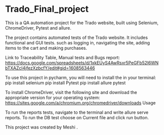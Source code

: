 # Trado_Final_project
This is a QA automation project for the Trado website, built using
Selenium, ChromeDriver, Pytest and allure.

The project contains automated tests of the Trado website. It includes functional and GUI tests.
such as logging in, navigating the site, adding items to the cart and making purchases.

Link to Traceability Table, Manual tests and Bugs report: https://docs.google.com/spreadsheets/d/1xkEUyS4AwRsxr5PeGFb52l6WNbTXAZcI4jfezXzbcfY/edit#gid=1608563446

To use this project in pycharm, you will need to install the in your terminal:
pip install selenium
pip install Pytest
pip install allure pytest

To install ChromeDriver, visit the following site and download the appropriate version for your operating system: https://sites.google.com/a/chromium.org/chromedriver/downloads Usage

To run the reports tests, navigate to the terminal and write allure serve reports.
To run the DB test choose on Current file and click run button.

This project was created by Meshi .
